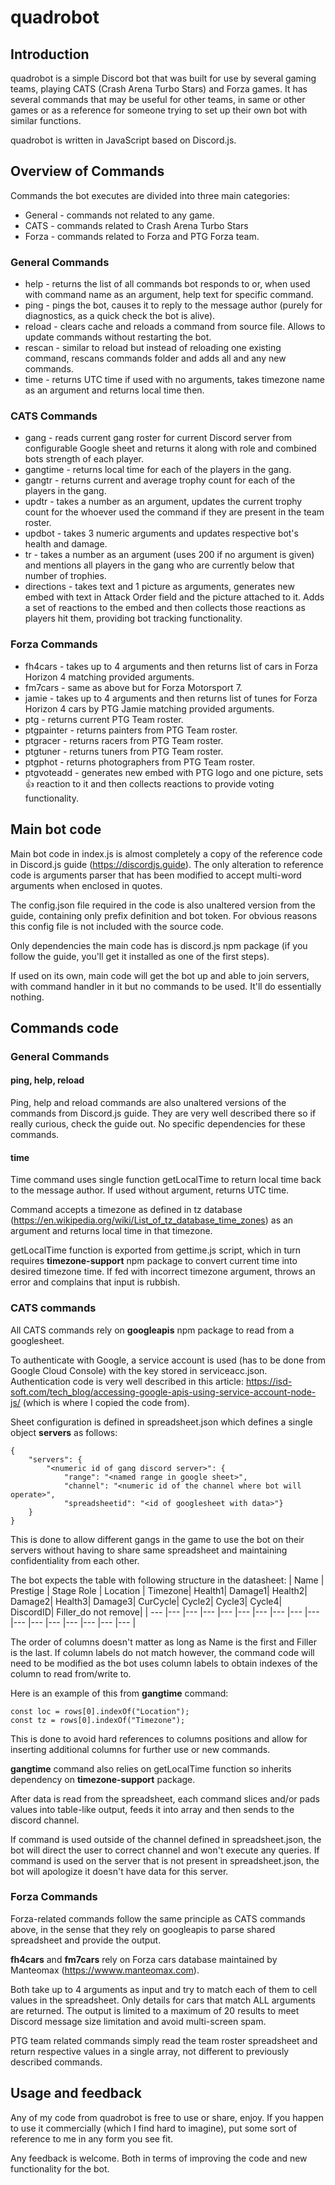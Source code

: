 # quadrobot

## Introduction

quadrobot is a simple Discord bot that was built for use by several gaming teams, playing CATS (Crash Arena Turbo Stars) and Forza games. It has several commands that may be useful for other teams, in same or other games or as a reference for someone trying to set up their own bot with similar functions.

quadrobot is written in JavaScript based on Discord.js.

## Overview of Commands

Commands the bot executes are divided into three main categories:
- General - commands not related to any game.
- CATS - commands related to Crash Arena Turbo Stars
- Forza - commands related to Forza and PTG Forza team.

### General Commands

- help - returns the list of all commands bot responds to or, when used with command name as an argument, help text for specific command.
- ping - pings the bot, causes it to reply to the message author (purely for diagnostics, as a quick check the bot is alive).
- reload - clears cache and reloads a command from source file. Allows to update commands without restarting the bot.
- rescan - similar to reload but instead of reloading one existing command, rescans commands folder and adds all and any new commands.
- time - returns UTC time if used with no arguments, takes timezone name as an argument and returns local time then.

### CATS Commands

- gang - reads current gang roster for current Discord server from configurable Google sheet and returns it along with role and combined bots strength of each player.
- gangtime - returns local time for each of the players in the gang.
- gangtr - returns current and average trophy count for each of the players in the gang.
- updtr - takes a number as an argument, updates the current trophy count for the whoever used the command if they are present in the team roster.
- updbot - takes 3 numeric arguments and updates respective bot's health and damage.
- tr - takes a number as an argument (uses 200 if no argument is given) and mentions all players in the gang who are currently below that number of trophies.
- directions - takes text and 1 picture as arguments, generates new embed with text in Attack Order field and the picture attached to it. Adds a set of reactions to the embed and then collects those reactions as players hit them, providing bot tracking functionality.

### Forza Commands

- fh4cars - takes up to 4 arguments and then returns list of cars in Forza Horizon 4 matching provided arguments.
- fm7cars - same as above but for Forza Motorsport 7.
- jamie - takes up to 4 arguments and then returns list of tunes for Forza Horizon 4 cars by PTG Jamie matching provided arguments.
- ptg - returns current PTG Team roster.
- ptgpainter - returns painters from PTG Team roster.
- ptgracer - returns racers from PTG Team roster.
- ptgtuner - returns tuners from PTG Team roster.
- ptgphot - returns photographers from PTG Team roster.
- ptgvoteadd - generates new embed with PTG logo and one picture, sets 👍 reaction to it and then collects reactions to provide voting functionality.

## Main bot code

Main bot code in index.js is almost completely a copy of the reference code in Discord.js guide (https://discordjs.guide). The only alteration to reference code is arguments parser that has been modified to accept multi-word arguments when enclosed in quotes.

The config.json file required in the code is also unaltered version from the guide, containing only prefix definition and bot token. For obvious reasons this config file is not included with the source code.

Only dependencies the main code has is discord.js npm package (if you follow the guide, you'll get it installed as one of the first steps).

If used on its own, main code will get the bot up and able to join servers, with command handler in it but no commands to be used. It'll do essentially nothing.

## Commands code

### General Commands

#### ping, help, reload

Ping, help and reload commands are also unaltered versions of the commands from Discord.js guide. They are very well described there so if really curious, check the guide out. No specific dependencies for these commands.

#### time

Time command uses single function getLocalTime to return local time back to the message author. If used without argument, returns UTC time.

Command accepts a timezone as defined in tz database (https://en.wikipedia.org/wiki/List_of_tz_database_time_zones) as an argument and returns local time in that timezone.

getLocalTime function is exported from gettime.js script, which in turn requires **timezone-support** npm package to convert current time into desired timezone time. If fed with incorrect timezone argument, throws an error and complains that input is rubbish.

### CATS commands

All CATS commands rely on **googleapis** npm package to read from a googlesheet.

To authenticate with Google, a service account is used (has to be done from Google Cloud Console) with the key stored in serviceacc.json. Authentication code is very well described in this article: https://isd-soft.com/tech_blog/accessing-google-apis-using-service-account-node-js/ (which is where I copied the code from).

Sheet configuration is defined in spreadsheet.json which defines a single object **servers** as follows:
```
{
    "servers": {
        "<numeric id of gang discord server>": {
            "range": "<named range in google sheet>",
            "channel": "<numeric id of the channel where bot will operate>",
            "spreadsheetid": "<id of googlesheet with data>"}
    } 
}
```
This is done to allow different gangs in the game to use the bot on their servers without having to share same spreadsheet and maintaining confidentiality from each other.

The bot expects the table with following structure in the datasheet:
| Name |	Prestige |	Stage	Role |	Location	| Timezone| 	Health1| 	Damage1| 	Health2| 	Damage2| 	Health3| 	Damage3| 	CurCycle| 	Cycle2| 	Cycle3| 	Cycle4| 	DiscordID|	Filler_do not remove|
| --- |--- |--- |--- |--- |--- |--- |--- |--- |--- |--- |--- |--- |--- |--- |--- |--- |

The order of columns doesn't matter as long as Name is the first and Filler is the last. If column labels do not match however, the command code will need to be modified as the bot uses column labels to obtain indexes of the column to read from/write to.

Here is an example of this from **gangtime** command:
```
const loc = rows[0].indexOf("Location");
const tz = rows[0].indexOf("Timezone");
```
This is done to avoid hard references to columns positions and allow for inserting additional columns for further use or new commands.

**gangtime** command also relies on getLocalTime function so inherits dependency on **timezone-support** package.

After data is read from the spreadsheet, each command slices and/or pads values into table-like output, feeds it into array and then sends to the discord channel.

If command is used outside of the channel defined in spreadsheet.json, the bot will direct the user to correct channel and won't execute any queries.
If command is used on the server that is not present in spreadsheet.json, the bot will apologize it doesn't have data for this server.

### Forza Commands

Forza-related commands follow the same principle as CATS commands above, in the sense that they rely on googleapis to parse shared spreadsheet and provide the output.

**fh4cars** and **fm7cars** rely on Forza cars database maintained by Manteomax (https://wwww.manteomax.com).

Both take up to 4 arguments as input and try to match each of them to cell values in the spreadsheet. Only details for cars that match ALL arguments are returned. The output is limited to a maximum of 20 results to meet Discord message size limitation and avoid multi-screen spam.

PTG team related commands simply read the team roster spreadsheet and return respective values in a single array, not different to previously described commands.

## Usage and feedback

Any of my code from quadrobot is free to use or share, enjoy. If you happen to use it commercially (which I find hard to imagine), put some sort of reference to me in any form you see fit.

Any feedback is welcome. Both in terms of improving the code and new functionality for the bot.
